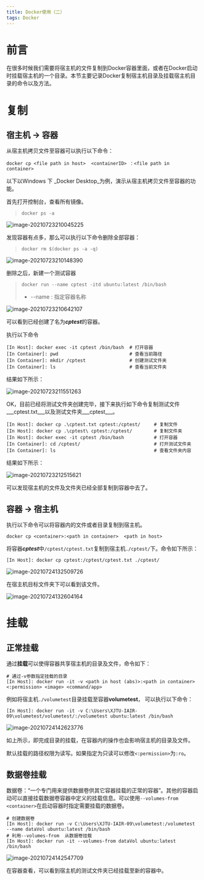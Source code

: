 ```yaml
---
title: Docker使用（二）
tags: Docker
---
```


# 前言

在很多时候我们需要将宿主机的文件复制到Docker容器里面，或者在Docker启动时挂载宿主机的一个目录。本节主要记录Docker复制宿主机目录及挂载宿主机目录的命令以及方法。

<!--more-->

# 复制


## 宿主机 -> 容器

从宿主机拷贝文件至容器可以执行以下命令：

```shell
docker cp <file path in host>  <containerID> ：<file path in container>
```

以下以Windows 下 _Docker Desktop_为例，演示从宿主机拷贝文件至容器的功能。

首先打开控制台，查看所有镜像。
> `docker ps -a`

![image-20210723210045225](https://gitee.com/cafory/images-store/raw/master/Image/image-20210723210045225.png)



发现容器有点多，那么可以执行以下命令删除全部容器：

> `docker rm $(docker ps -a -q)`

![image-20210723210148390](https://gitee.com/cafory/images-store/raw/master/Image/image-20210723210148390.png)

删除之后，新建一个测试容器

> `docker run --name cptest -itd ubuntu:latest /bin/bash`
>
> + --name <name of container> : 指定容器名称 

![image-20210723210642107](https://gitee.com/cafory/images-store/raw/master/Image/image-20210723210642107.png)

可以看到已经创建了名为***cptest***的容器。

执行以下命令

``` shell
[In Host]: docker exec -it cptest /bin/bash  # 打开容器
[In Container]: pwd    	                     # 查看当前路径
[In Container]: mkdir /cptest                # 创建测试文件夹
[In Container]: ls							 # 查看当前文件夹
```

结果如下所示：

![image-20210723211551263](https://gitee.com/cafory/images-store/raw/master/Image/image-20210723211551263.png)

OK，目前已经将测试文件夹创建完毕，接下来执行如下命令复制测试文件___cptest.txt___以及测试文件夹___cptest___。

``` shell
[In Host]: docker cp .\cptest.txt cptest:/cptest/     # 复制文件
[In Host]: docker cp .\cptest\ cptest:/cptest/		  # 复制文件夹
[In Host]: docker exec -it cptest /bin/bash           # 打开容器
[In Container]: cd /cptest/   						  # 打开测试文件夹
[In Container]: ls									  # 查看文件夹内容
```

结果如下所示：

![image-20210723212515621](https://gitee.com/cafory/images-store/raw/master/Image/image-20210723212515621.png)

可以发现宿主机的文件及文件夹已经全部复制到容器中去了。

## 容器 -> 宿主机

执行以下命令可以将容器内的文件或者目录复制到宿主机。

``` shell
docker cp <container>:<path in container>  <path in host>
```

将容器***cptest***中`/cptest/cptest.txt`复制到宿主机`./cptest/`下。命令如下所示：

```shell
[In Host]: docker cp cptest:/cptest/cptest.txt ./cptest/
```

![image-20210724132509726](https://gitee.com/cafory/images-store/raw/master/Image/image-20210724132509726.png)

在宿主机目标文件夹下可以看到该文件。

![image-20210724132604164](https://gitee.com/cafory/images-store/raw/master/Image/image-20210724132604164.png)



# 挂载

## 正常挂载

通过**挂载**可以使得容器共享宿主机的目录及文件，命令如下：

```shell
# 通过-v参数指定挂载的目录
[In Host]: docker run -it -v <path in host (abs)>:<path in container><:permission> <image> <command/app> 
```

例如将宿主机`./volumetest`目录挂载至容器**volumetest**， 可以执行以下命令：

```shell
[In Host]: docker run -it -v C:\Users\XJTU-IAIR-09\volumetest/volumetest/:/volumetest ubuntu:latest /bin/bash
```

![image-20210724142623776](https://gitee.com/cafory/images-store/raw/master/Image/image-20210724142623776.png)

如上所示，即完成目录的挂载，在容器内的操作也会影响宿主机的目录及文件。

默认挂载的路径权限为读写。如果指定为只读可以修改`<:permission>`为`:ro`。



## 数据卷挂载

数据卷：“一个专门用来提供数据卷供其它容器挂载的正常的容器”。其他的容器启动可以直接挂载数据卷容器中定义的挂载信息。可以使用`--volumes-from <container>`在启动容器时指定需要挂载的数据卷。

```shell
# 创建数据卷
[In Host]: docker run -v C:\Users\XJTU-IAIR-09\volumetest:/volumetest  --name dataVol ubuntu:latest /bin/bash 
# 利用--volumes-from  从数据卷挂载
[In Host]: docker run -it --volumes-from dataVol ubuntu:latest /bin/bash
```

![image-20210724142547709](https://gitee.com/cafory/images-store/raw/master/Image/image-20210724142547709.png)

在容器查看，可以看到宿主机的测试文件夹已经挂载至新的容器中。





